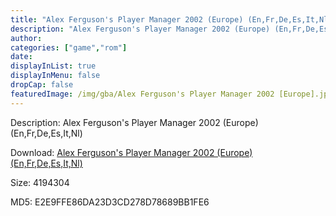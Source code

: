 ```yaml
---
title: "Alex Ferguson's Player Manager 2002 (Europe) (En,Fr,De,Es,It,Nl)"
description: "Alex Ferguson's Player Manager 2002 (Europe) (En,Fr,De,Es,It,Nl)"
author: 
categories: ["game","rom"]
date: 
displayInList: true
displayInMenu: false
dropCap: false
featuredImage: /img/gba/Alex Ferguson's Player Manager 2002 [Europe].jpg
---
```


Description: Alex Ferguson's Player Manager 2002 (Europe) (En,Fr,De,Es,It,Nl)

Download: <a style="text-decoration:underline;" href="https://mega.nz/#!jPRyiKKK!u7ST46hLbZ70lPcTCwQEvjPnNpUfXOGSI-n2dkbuwQk" target = "_blank" rel = "nofollow" > Alex Ferguson's Player Manager 2002 (Europe) (En,Fr,De,Es,It,Nl)</a>

Size: 4194304

MD5: E2E9FFE86DA23D3CD278D78689BB1FE6

